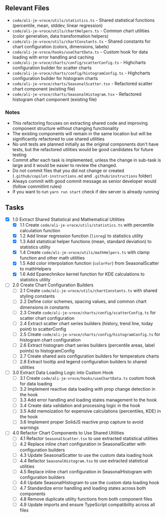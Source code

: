 ## Relevant Files

- `code/ali-je-vroce/utils/statistics.ts` - Shared statistical functions (percentile, mean, stddev, linear regression)
- `code/ali-je-vroce/utils/chartHelpers.ts` - Common chart utilities (color generation, data transformation helpers)
- `code/ali-je-vroce/utils/chartConstants.ts` - Shared constants for chart configuration (colors, dimensions, labels)
- `code/ali-je-vroce/hooks/useChartData.ts` - Custom hook for data loading with error handling and caching
- `code/ali-je-vroce/charts/config/scatterConfig.ts` - Highcharts configuration builder for scatter charts
- `code/ali-je-vroce/charts/config/histogramConfig.ts` - Highcharts configuration builder for histogram charts
- `code/ali-je-vroce/charts/SeasonalScatter.tsx` - Refactored scatter chart component (existing file)
- `code/ali-je-vroce/charts/SeasonalHistogram.tsx` - Refactored histogram chart component (existing file)

### Notes

- This refactoring focuses on extracting shared code and improving component structure without changing functionality
- The existing components will remain in the same location but will be significantly refactored to use shared utilities
- No unit tests are planned initially as the original components don't have tests, but the refactored utilities would be good candidates for future testing
- Commit after each task is implemented, unless the change in sub-task is large and it would be easier to review the changed.
- Do not commit files that you did not change or created (`.github/copilot-instructions.md` and `.github/instructions` folder)
- Always commit with good commit message as senior developer would (follow commitlint rules)
- If you want to run `yarn run start` check if dev server is already running`

## Tasks

- [x] 1.0 Extract Shared Statistical and Mathematical Utilities
  - [x] 1.1 Create `code/ali-je-vroce/utils/statistics.ts` with percentile calculation function
  - [x] 1.2 Add linear regression function (`linreg`) to statistics utility
  - [x] 1.3 Add statistical helper functions (mean, standard deviation) to statistics utility
  - [x] 1.4 Create `code/ali-je-vroce/utils/mathHelpers.ts` with clamp function and other math utilities
  - [x] 1.5 Add color interpolation function (`colorFor`) from SeasonalScatter to mathHelpers
  - [x] 1.6 Add Epanechnikov kernel function for KDE calculations to statistics utility
- [ ] 2.0 Create Chart Configuration Builders
  - [ ] 2.1 Create `code/ali-je-vroce/utils/chartConstants.ts` with shared styling constants
  - [ ] 2.2 Define color schemes, spacing values, and common chart dimensions in constants
  - [ ] 2.3 Create `code/ali-je-vroce/charts/config/scatterConfig.ts` for scatter chart configuration
  - [ ] 2.4 Extract scatter chart series builders (history, trend line, today point) to scatterConfig
  - [ ] 2.5 Create `code/ali-je-vroce/charts/config/histogramConfig.ts` for histogram chart configuration
  - [ ] 2.6 Extract histogram chart series builders (percentile areas, label points) to histogramConfig
  - [ ] 2.7 Create shared axis configuration builders for temperature charts
  - [ ] 2.8 Extract tooltip and legend configuration builders to shared utilities
- [ ] 3.0 Extract Data Loading Logic into Custom Hook
  - [ ] 3.1 Create `code/ali-je-vroce/hooks/useChartData.ts` custom hook for data loading
  - [ ] 3.2 Implement reactive data loading with prop change detection in the hook
  - [ ] 3.3 Add error handling and loading states management to the hook
  - [ ] 3.4 Create data validation and processing logic in the hook
  - [ ] 3.5 Add memoization for expensive calculations (percentiles, KDE) in the hook
  - [ ] 3.6 Implement proper SolidJS reactive prop capture to avoid warnings
- [ ] 4.0 Refactor Chart Components to Use Shared Utilities
  - [ ] 4.1 Refactor `SeasonalScatter.tsx` to use extracted statistical utilities
  - [ ] 4.2 Replace inline chart configuration in SeasonalScatter with configuration builders
  - [ ] 4.3 Update SeasonalScatter to use the custom data loading hook
  - [ ] 4.4 Refactor `SeasonalHistogram.tsx` to use extracted statistical utilities
  - [ ] 4.5 Replace inline chart configuration in SeasonalHistogram with configuration builders
  - [ ] 4.6 Update SeasonalHistogram to use the custom data loading hook
  - [ ] 4.7 Standardize error handling and loading states across both components
  - [ ] 4.8 Remove duplicate utility functions from both component files
  - [ ] 4.9 Update imports and ensure TypeScript compatibility across all files
